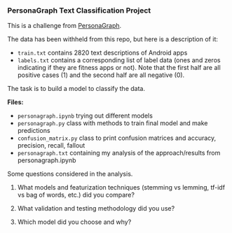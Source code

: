 
### PersonaGraph Text Classification Project

This is a challenge from [PersonaGraph](http://www.personagraph.com/).

The data has been withheld from this repo, but here is a description of it:

* `train.txt` contains 2820 text descriptions of Android apps
* `labels.txt` contains a corresponding list of label data (ones and zeros indicating if they are fitness apps or not). Note that the first half are all positive cases (1) and the second half are all negative (0).

The task is to build a model to classify the data.

**Files:**

* `personagraph.ipynb` trying out different models
* `personagraph.py` class with methods to train final model and make predictions
* `confusion_matrix.py` class to print confusion matrices and accuracy, precision, recall, fallout
* `personagraph.txt` containing my analysis of the approach/results from personagraph.ipynb

Some questions considered in the analysis.

1. What models and featurization techniques (stemming vs lemming, tf-idf vs bag of words, etc.) did you compare?

2. What validation and testing methodology did you use?

3. Which model did you choose and why?
